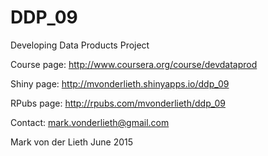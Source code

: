 # DDP_09
Developing Data Products Project

Course page: http://www.coursera.org/course/devdataprod

Shiny page: http://mvonderlieth.shinyapps.io/ddp_09

RPubs page: http://rpubs.com/mvonderlieth/ddp_09

Contact: mark.vonderlieth@gmail.com

Mark von der Lieth June 2015
